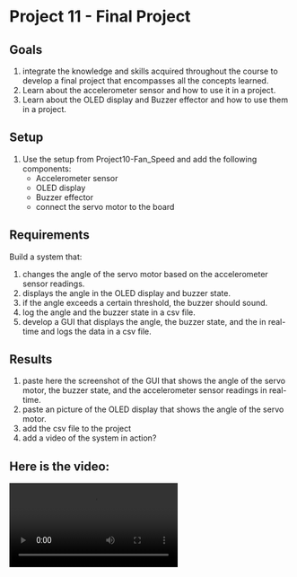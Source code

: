 # Project 11 - Final Project 

## Goals
1. integrate the knowledge and skills acquired throughout the course to develop a final project that encompasses all the concepts learned.
2. Learn about the accelerometer sensor and how to use it in a project.
3. Learn about the OLED display and Buzzer effector and how to use them in a project.

## Setup
1. Use the setup from Project10-Fan_Speed and add the following components:
    - Accelerometer sensor
    - OLED display
    - Buzzer effector
    - connect the servo motor to the board

## Requirements
Build a system that: 
1. changes the angle of the servo motor based on the accelerometer sensor readings.
2. displays the angle in the OLED display and buzzer state.
3. if the angle exceeds a certain threshold, the buzzer should sound.
4. log the angle and the buzzer state in a csv file.
5. develop a GUI that displays the angle, the buzzer state, and the in real-time and logs the data in a csv file.

## Results
1. paste here the screenshot of the GUI that shows the angle of the servo motor, the buzzer state, and the accelerometer sensor readings in real-time.
2. paste an picture of the OLED display that shows the angle of the servo motor.
3. add the csv file to the project
4. add a video of the system in action?

## Here is the video:
<video controls src="WhatsApp Video 2024-07-18 at 15.55.31.mp4" title="Title"></video>